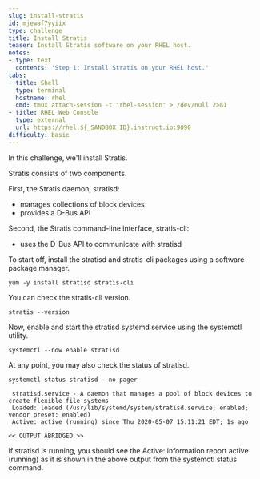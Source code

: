 ```yaml
---
slug: install-stratis
id: mjewaf7yyiix
type: challenge
title: Install Stratis
teaser: Install Stratis software on your RHEL host.
notes:
- type: text
  contents: 'Step 1: Install Stratis on your RHEL host.'
tabs:
- title: Shell
  type: terminal
  hostname: rhel
  cmd: tmux attach-session -t "rhel-session" > /dev/null 2>&1
- title: RHEL Web Console
  type: external
  url: https://rhel.${_SANDBOX_ID}.instruqt.io:9090
difficulty: basic
---
```

In this challenge, we'll install Stratis.

Stratis consists of two components.

First, the Stratis daemon, stratisd:
- manages collections of block devices
- provides a D-Bus API

Second, the Stratis command-line interface, stratis-cli:
- uses the D-Bus API to communicate with stratisd

To start off, install the stratisd and stratis-cli packages using a software package manager.

```
yum -y install stratisd stratis-cli
```

You can check the stratis-cli version.

```
stratis --version
```

Now, enable and start the stratisd systemd service using the systemctl utility.

```
systemctl --now enable stratisd
```

At any point, you may also check the status of stratisd.

```
systemctl status stratisd --no-pager
```

```
 stratisd.service - A daemon that manages a pool of block devices to create flexible file systems
 Loaded: loaded (/usr/lib/systemd/system/stratisd.service; enabled; vendor preset: enabled)
 Active: active (running) since Thu 2020-05-07 15:11:21 EDT; 1s ago

<< OUTPUT ABRIDGED >>
```

If stratisd is running, you should see the Active: information report active (running) as it is shown in the above output from the systemctl status command.
